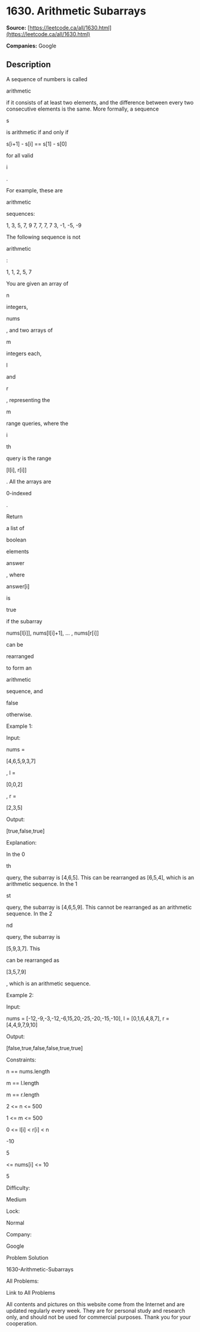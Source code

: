 # 1630. Arithmetic Subarrays

**Source:** [https://leetcode.ca/all/1630.html](https://leetcode.ca/all/1630.html)

**Companies:** Google

## Description

A sequence of numbers is called

arithmetic

if it consists of at
            least two elements, and the difference between every two consecutive elements is the
            same. More formally, a sequence

s

is arithmetic if and only if

s[i+1]
                - s[i] == s[1] - s[0]

for all valid

i

.

For example, these are

arithmetic

sequences:

1, 3, 5, 7, 9
7, 7, 7, 7
3, -1, -5, -9

The following sequence is not

arithmetic

:

1, 1, 2, 5, 7

You are given an array of

n

integers,

nums

, and two arrays
                of

m

integers each,

l

and

r

, representing the

m

range queries, where the

i

th

query is the
                range

[l[i], r[i]]

. All the arrays are

0-indexed

.

Return

a list of

boolean

elements

answer

, where

answer[i]

is

true

if the subarray

nums[l[i]], nums[l[i]+1], ... ,
                    nums[r[i]]

can be

rearranged

to form an

arithmetic

sequence, and

false

otherwise.

Example 1:

Input:

nums =

[4,6,5,9,3,7]

, l =

[0,0,2]

, r =

[2,3,5]

Output:

[true,false,true]

Explanation:

In the 0

th

query, the subarray is [4,6,5]. This can be rearranged as [6,5,4], which is an arithmetic sequence.
In the 1

st

query, the subarray is [4,6,5,9]. This cannot be rearranged as an arithmetic sequence.
In the 2

nd

query, the subarray is

[5,9,3,7]. This

can be rearranged as

[3,5,7,9]

, which is an arithmetic sequence.

Example 2:

Input:

nums = [-12,-9,-3,-12,-6,15,20,-25,-20,-15,-10], l = [0,1,6,4,8,7], r = [4,4,9,7,9,10]

Output:

[false,true,false,false,true,true]

Constraints:

n == nums.length

m == l.length

m == r.length

2 <= n <= 500

1 <= m <= 500

0 <= l[i] < r[i] < n

-10

5

<= nums[i] <= 10

5

Difficulty:

Medium

Lock:

Normal

Company:

Google

Problem Solution

1630-Arithmetic-Subarrays

All Problems:

Link to All Problems

All contents and pictures on this website come from the Internet and are updated regularly every week. They are for personal study and research only, and should not be used for commercial purposes. Thank you for your cooperation.

